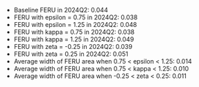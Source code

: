 
* Baseline FERU in 2024Q2: 0.044 
* FERU with epsilon = 0.75 in 2024Q2: 0.038 
* FERU with epsilon = 1.25 in 2024Q2: 0.048 
* FERU with kappa = 0.75 in 2024Q2: 0.038 
* FERU with kappa = 1.25 in 2024Q2: 0.049 
* FERU with zeta = -0.25 in 2024Q2: 0.039 
* FERU with zeta = 0.25 in 2024Q2: 0.051 
* Average width of FERU area when 0.75 < epsilon < 1.25: 0.014 
* Average width of FERU area when 0.75 < kappa < 1.25: 0.010 
* Average width of FERU area when -0.25 < zeta < 0.25: 0.011 

